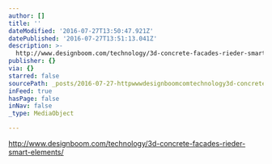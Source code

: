 ```yaml
---
author: []
title: ''
dateModified: '2016-07-27T13:50:47.921Z'
datePublished: '2016-07-27T13:51:13.041Z'
description: >-
  http://www.designboom.com/technology/3d-concrete-facades-rieder-smart-elements/
publisher: {}
via: {}
starred: false
sourcePath: _posts/2016-07-27-httpwwwdesignboomcomtechnology3d-concrete-facades-rie.md
inFeed: true
hasPage: false
inNav: false
_type: MediaObject

---
```

http://www.designboom.com/technology/3d-concrete-facades-rieder-smart-elements/